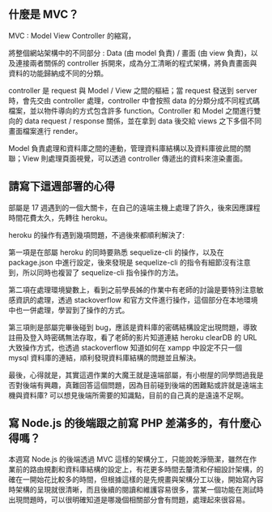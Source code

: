 ## 什麼是 MVC？

MVC : Model View Controller 的縮寫，

將整個網站架構中的不同部分 : Data (由 model 負責) / 畫面 (由 view 負責)，以及連接兩者關係的 controller 拆開來，成為分工清晰的程式架構，將負責畫面與資料的功能歸納成不同的分類。

controller 是 request 與 Model / View 之間的樞紐；當 request 發送到 server 時，會先交由 controller 處理，controller 中會按照 data 的分類分成不同程式碼檔案，並以物件導向的方式包含許多 function。Controller 和 Model 之間進行雙向的 data request / response 關係，並在拿到 data 後交給 views 之下多個不同畫面檔案進行 render。

Model  負責處理和資料庫之間的連動，管理資料庫結構以及資料庫彼此間的關聯；View 則處理頁面視覺，可以透過 controller 傳遞出的資料來渲染畫面。



## 請寫下這週部署的心得

部屬是 17 週遇到的一個大關卡，在自己的遠端主機上處理了許久，後來因應課程時間花費太久，先轉往 heroku。

heroku 的操作有遇到幾項問題，不過後來都順利解決了:

第一項是在部屬 heroku 的同時要熟悉 sequelize-cli 的操作，以及在 package.json 中進行設定，後來發現是 sequelize-cli 的指令有細節沒有注意到，所以同時也複習了 sequelize-cli 指令操作的方法。

第二項在處理環境變數上，看到之前學長姊的作業中有老師的討論是要特別注意敏感資訊的處理，透過 stackoverflow 和官方文件進行操作，這個部分在本地環境中也一併處理，學習到了操作的方式。

第三項則是部屬完畢後碰到 bug，應該是資料庫的密碼結構設定出現問題，導致註冊及登入時密碼無法存取，看了老師的影片知道連結 heroku clearDB 的 URL 大致操作方式，也透過 stackoverflow 知道如何在 xampp 中設定不只一個 mysql 資料庫的連結，順利發現資料庫結構的問題並且解決。

最後，心得就是，其實這週作業的大魔王就是遠端部屬，有小樹屋的同學問過我是否對後端有興趣，真難回答這個問題，因為目前碰到後端的困難點或許就是遠端主機與資料庫? 可以想見後端所需要的知識點，目前的自己真的是遠遠不足啊。


## 寫 Node.js 的後端跟之前寫 PHP 差滿多的，有什麼心得嗎？

本週寫 Node.js 的後端透過 MVC 這樣的架構分工，只能說乾淨簡潔，雖然在作業前的路由規劃和資料庫結構的設定上，有花更多時間去釐清和仔細設計架構，的確在一開始花比較多的時間，但根據這樣的是先規畫與架構分工以後，開始寫內容時架構的呈現就很清晰，而且後續的閱讀和維護容易很多，當某一個功能在測試時出現問題時，可以很明確知道是哪幾個相關部分會有問題，處理起來很容易。

